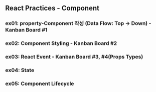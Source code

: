 ## React Practices - Component

### ex01: property-Component 작성 (Data Flow: Top -> Down)  - Kanban Board #1

### ex02: Component Styling                                 - Kanban Board #2

### ex03: React Event                                       - Kanban Board #3, #4(Props Types)

### ex04: State 

### ex05: Component Lifecycle
